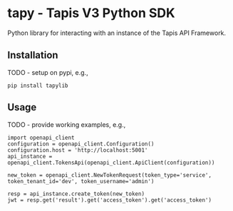 # tapy - Tapis V3 Python SDK

Python library for interacting with an instance of the Tapis API Framework.

## Installation

TODO - setup on pypi, e.g., 
```
pip install tapylib
```

## Usage

TODO - provide working examples, e.g., 
```
import openapi_client
configuration = openapi_client.Configuration()
configuration.host = 'http://localhost:5001'
api_instance = openapi_client.TokensApi(openapi_client.ApiClient(configuration))

new_token = openapi_client.NewTokenRequest(token_type='service', token_tenant_id='dev', token_username='admin')

resp = api_instance.create_token(new_token)
jwt = resp.get('result').get('access_token').get('access_token')
```